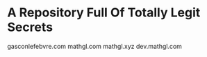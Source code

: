 # A Repository Full Of Totally Legit Secrets

gasconlefebvre.com
mathgl.com
mathgl.xyz
dev.mathgl.com
